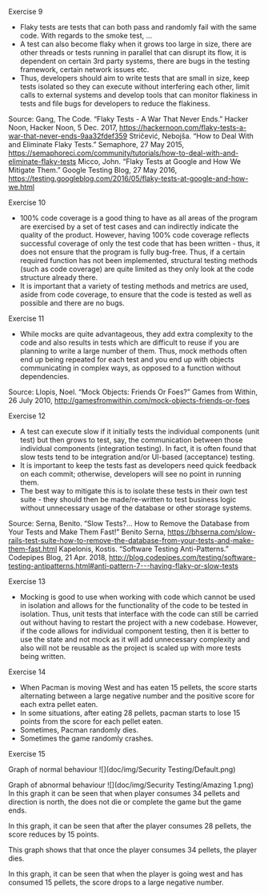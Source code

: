 Exercise 9
- Flaky tests are tests that can both pass and randomly fail with the same code. With regards to the smoke test, ...
- A test can also become flaky when it grows too large in size, there are other threads or tests running in parallel that can disrupt its flow,
it is dependent on certain 3rd party systems, there are bugs in the testing framework, certain network issues etc.
- Thus, developers should aim to write tests that are small in size, keep tests isolated so they can execute without interfering each other, limit
calls to external systems and develop tools that can monitor flakiness in tests and file bugs for developers to reduce the flakiness.

Source:
Gang, The Code. “Flaky Tests - A War That Never Ends.” Hacker Noon, Hacker Noon, 5 Dec. 2017, 
<https://hackernoon.com/flaky-tests-a-war-that-never-ends-9aa32fdef359>
Stričević, Nebojša. “How to Deal With and Eliminate Flaky Tests.” Semaphore, 27 May 2015, 
<https://semaphoreci.com/community/tutorials/how-to-deal-with-and-eliminate-flaky-tests>
Micco, John. “Flaky Tests at Google and How We Mitigate Them.” Google Testing Blog, 27 May 2016, 
<https://testing.googleblog.com/2016/05/flaky-tests-at-google-and-how-we.html>

Exercise 10
- 100% code coverage is a good thing to have as all areas of the program are exercised by a set of test cases and can indirectly indicate the quality of the product.
However, having 100% code coverage reflects successful coverage of only the test code that has been written - thus, it does not ensure that the program is fully bug-free.
Thus, if a certain required function has not been implemented, structural testing methods (such as code coverage) are quite limited as they only look at the code structure already there.
- It is important that a variety of testing methods and metrics are used, aside from code coverage, to ensure that the code is tested as well as possible and there are no bugs.

Exercise 11
- While mocks are quite advantageous, they add extra complexity to the code and also results in tests which are difficult to reuse if you are planning to write a large number
of them. Thus, mock methods often end up being repeated for each test and you end up with objects communicating in complex ways, as opposed to a function without dependencies.

Source: Llopis, Noel. “Mock Objects: Friends Or Foes?” Games from Within, 26 July 2010, 
<http://gamesfromwithin.com/mock-objects-friends-or-foes>

Exercise 12
- A test can execute slow if it initially tests the individual components (unit test) but then grows to test, say, the communication between those individual
components (integration testing). In fact, it is often found that slow tests tend to be integration and/or UI-based (acceptance) testing.
- It is important to keep the tests fast as developers need quick feedback on each commit; otherwise, developers will see no point in running them.
- The best way to mitigate this is to isolate these tests in their own test suite - they should then be made/re-written to test business logic without unnecessary 
usage of the database or other storage systems.

Source:
Serna, Benito. “Slow Tests?... How to Remove the Database from Your Tests and Make Them Fast!” Benito Serna, 
<https://bhserna.com/slow-rails-test-suite-how-to-remove-the-database-from-your-tests-and-make-them-fast.html>
Kapelonis, Kostis. “Software Testing Anti-Patterns.” Codepipes Blog, 21 Apr. 2018, 
<http://blog.codepipes.com/testing/software-testing-antipatterns.html#anti-pattern-7---having-flaky-or-slow-tests>

Exercise 13
- Mocking is good to use when working with code which cannot be used in isolation and allows for the functionality of the code to be tested in isolation. Thus, unit tests that interface
with the code can still be carried out without having to restart the project with a new codebase. However, if the code allows for individual component testing, then it is better to use
the state and not mock as it will add unnecessary complexity and also will not be reusable as the project is scaled up with more tests being written.

Exercise 14
- When Pacman is moving West and has eaten 15 pellets, the score starts alternating between a large negative number and the positive score for each extra pellet eaten.
- In some situations, after eating 28 pellets, pacman starts to lose 15 points from the score for each pellet eaten.
- Sometimes, Pacman randomly dies.
- Sometimes the game randomly crashes.


Exercise 15

Graph of normal behaviour
![](doc/img/Security Testing/Default.png)

Graph of abnormal behaviour
![](doc/img/Security Testing/Amazing 1.png)
In this graph it can be seen that when player consumes 34 pellets and direction is north, the does not die or complete the game but the game ends.

In this graph, it can be seen that after the player consumes 28 pellets, the score reduces by 15 points.

This graph shows that that once the player consumes 34 pellets, the player dies.

In this graph, it can be seen that when the player is going west and has consumed 15 pellets, the score drops to a large negative number.

